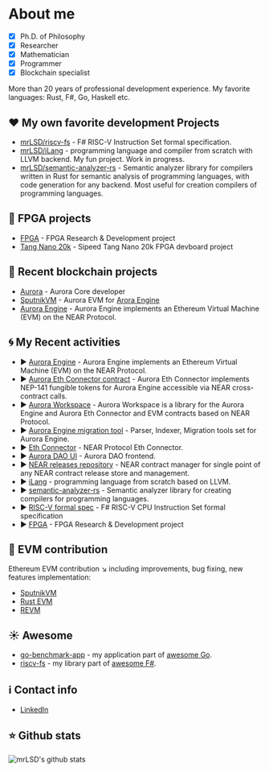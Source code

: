 # About me
- [x] Ph.D. of Philosophy
- [x] Researcher
- [x] Mathematician 
- [x] Programmer
- [x] Blockchain specialist

More than 20 years of professional development experience.
My favorite languages: Rust, F#, Go, Haskell etc.

## :hearts: My own favorite development Projects
* [mrLSD/riscv-fs](https://github.com/mrLSD/riscv-fs) - F# RISC-V Instruction Set formal specification.
* [mrLSD/iLang](https://github.com/mrLSD/iLang) - programming language and compiler from scratch with LLVM backend.
  My fun project. Work in progress.
* [mrLSD/semantic-analyzer-rs](https://github.com/mrLSD/semantic-analyzer-rs.git) - Semantic analyzer library for 
  compilers written in Rust for semantic analysis of programming languages, with code generation for any backend.
  Most useful for creation compilers of programming languages.

## :floppy_disk: FPGA projects
* [FPGA](https://github.com/mrLSD/fpga) - FPGA Research & Development project
* [Tang Nano 20k](https://github.com/mrLSD/Sipeed-TangNano-20K) - Sipeed Tang Nano 20k FPGA devboard project 

## :bank: Recent blockchain projects
* [Aurora](https://github.com/aurora-is-near/) - Aurora Core developer
* [SputnikVM](https://github.com/aurora-is-near/sputnikvm) - Aurora EVM for [Arora Engine](https://github.com/aurora-is-near/aurora-engine)
* [Aurora Engine](https://github.com/aurora-is-near/aurora-engine) - Aurora Engine implements an Ethereum Virtual Machine (EVM) on the NEAR Protocol.

## :cyclone: My Recent activities
* :arrow_forward: [Aurora Engine](https://github.com/aurora-is-near/aurora-engine) -  Aurora Engine implements an Ethereum Virtual Machine (EVM) on the NEAR Protocol.
* :arrow_forward: [Aurora Eth Connector contract](https://github.com/aurora-is-near/aurora-eth-connector) - Aurora Eth Connector implements NEP-141 fungible tokens for Aurora Engine accessible via NEAR cross-contract calls.
* :arrow_forward: [Aurora Workspace](https://github.com/aurora-is-near/aurora-workspace) - Aurora Workspace is a library for the Aurora Engine and Aurora Eth Connector and EVM contracts based on NEAR Protocol.
* :arrow_forward: [Aurora Engine migration tool](https://github.com/aurora-is-near/aurora-engine-migration-tool) - Parser, Indexer, Migration tools set for Aurora Engine.
* :arrow_forward: [Eth Connector](https://github.com/aurora-is-near/eth-connector) - NEAR Protocol Eth Connector.
* :arrow_forward: [Aurora DAO UI](https://github.com/aurora-is-near/aurora-dao-ui) - Aurora DAO frontend.
* :arrow_forward: [NEAR releases repository](https://github.com/aurora-is-near/release-repository.git) - NEAR contract manager for single point of any NEAR contract release store and management.
* :arrow_forward: [iLang](https://github.com/mrLSD/iLang) - programming language from scratch based on LLVM.
* :arrow_forward: [semantic-analyzer-rs](https://github.com/mrLSD/semantic-analyzer-rs.git) - Semantic analyzer library for creating compilers for programming languages.
* :arrow_forward: [RISC-V formal spec](https://github.com/mrLSD/riscv-fs) -  F# RISC-V CPU Instruction Set formal specification
* :arrow_forward: [FPGA](https://github.com/mrLSD/fpga) - FPGA Research & Development project

## :star2: EVM contribution
Ethereum EVM contribution :arrow_lower_right: including improvements, bug fixing, new features implementation:
- [SputnikVM](https://github.com/aurora-is-near/sputnikvm)
- [Rust EVM](https://github.com/rust-ethereum/evm)
- [REVM](https://github.com/bluealloy/revm)

## :sunny: Awesome
- [go-benchmark-app](https://github.com/mrLSD/go-benchmark-app) - my application part of [awesome Go](https://github.com/mrLSD/go-benchmark-app).
- [riscv-fs](https://github.com/fsprojects/awesome-fsharp) - my library part of [awesome F#](https://github.com/fsprojects/awesome-fsharp).

## :information_source: Contact info
* [LinkedIn](https://www.linkedin.com/in/evgeny-ukhanov/)

## :star: Github stats
![mrLSD's github stats](https://github-readme-stats.vercel.app/api?username=mrlsd&count_private=true&include_all_commits=false&hide_title=false&show_icons=true&theme=ocean_dark)
